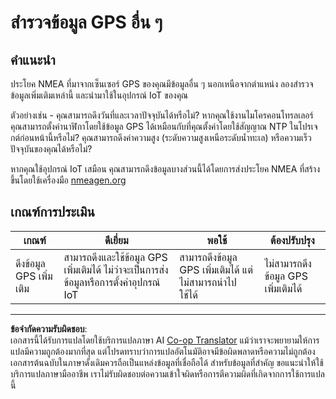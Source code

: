 <!--
CO_OP_TRANSLATOR_METADATA:
{
  "original_hash": "bded364fc06ce37d7a76aed3be1ba73a",
  "translation_date": "2025-08-27T20:52:20+00:00",
  "source_file": "3-transport/lessons/1-location-tracking/assignment.md",
  "language_code": "th"
}
-->
# สำรวจข้อมูล GPS อื่น ๆ

## คำแนะนำ

ประโยค NMEA ที่มาจากเซ็นเซอร์ GPS ของคุณมีข้อมูลอื่น ๆ นอกเหนือจากตำแหน่ง ลองสำรวจข้อมูลเพิ่มเติมเหล่านี้ และนำมาใช้ในอุปกรณ์ IoT ของคุณ

ตัวอย่างเช่น - คุณสามารถดึงวันที่และเวลาปัจจุบันได้หรือไม่? หากคุณใช้งานไมโครคอนโทรลเลอร์ คุณสามารถตั้งค่านาฬิกาโดยใช้ข้อมูล GPS ได้เหมือนกับที่คุณตั้งค่าโดยใช้สัญญาณ NTP ในโปรเจกต์ก่อนหน้านี้หรือไม่? คุณสามารถดึงค่าความสูง (ระดับความสูงเหนือระดับน้ำทะเล) หรือความเร็วปัจจุบันของคุณได้หรือไม่?

หากคุณใช้อุปกรณ์ IoT เสมือน คุณสามารถดึงข้อมูลบางส่วนนี้ได้โดยการส่งประโยค NMEA ที่สร้างขึ้นโดยใช้เครื่องมือ [nmeagen.org](https://www.nmeagen.org)

## เกณฑ์การประเมิน

| เกณฑ์ | ดีเยี่ยม | พอใช้ | ต้องปรับปรุง |
| ------ | -------- | ------ | ------------- |
| ดึงข้อมูล GPS เพิ่มเติม | สามารถดึงและใช้ข้อมูล GPS เพิ่มเติมได้ ไม่ว่าจะเป็นการส่งข้อมูลหรือการตั้งค่าอุปกรณ์ IoT | สามารถดึงข้อมูล GPS เพิ่มเติมได้ แต่ไม่สามารถนำไปใช้ได้ | ไม่สามารถดึงข้อมูล GPS เพิ่มเติมได้ |

---

**ข้อจำกัดความรับผิดชอบ**:  
เอกสารนี้ได้รับการแปลโดยใช้บริการแปลภาษา AI [Co-op Translator](https://github.com/Azure/co-op-translator) แม้ว่าเราจะพยายามให้การแปลมีความถูกต้องมากที่สุด แต่โปรดทราบว่าการแปลอัตโนมัติอาจมีข้อผิดพลาดหรือความไม่ถูกต้อง เอกสารต้นฉบับในภาษาดั้งเดิมควรถือเป็นแหล่งข้อมูลที่เชื่อถือได้ สำหรับข้อมูลที่สำคัญ ขอแนะนำให้ใช้บริการแปลภาษามืออาชีพ เราไม่รับผิดชอบต่อความเข้าใจผิดหรือการตีความผิดที่เกิดจากการใช้การแปลนี้